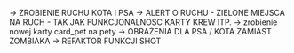 -> ZROBIENIE RUCHU KOTA I PSA
-> ALERT O RUCHU - ZIELONE MIEJSCA NA RUCH - TAK JAK FUNKCJONALNOSC KARTY KREW ITP.
-> zrobienie nowej karty card_pet na pety
-> OBRAŻENIA DLA PSA / KOTA ZAMIAST ZOMBIAKA
-> REFAKTOR FUNKCJI SHOT